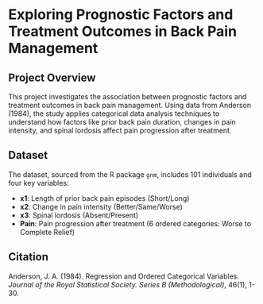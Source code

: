 # Exploring Prognostic Factors and Treatment Outcomes in Back Pain Management

## Project Overview
This project investigates the association between prognostic factors and treatment outcomes in back pain management. Using data from Anderson (1984), the study applies categorical data analysis techniques to understand how factors like prior back pain duration, changes in pain intensity, and spinal lordosis affect pain progression after treatment.

## Dataset
The dataset, sourced from the R package `gnm`, includes 101 individuals and four key variables:
- **x1**: Length of prior back pain episodes (Short/Long)
- **x2**: Change in pain intensity (Better/Same/Worse)
- **x3**: Spinal lordosis (Absent/Present)
- **Pain**: Pain progression after treatment (6 ordered categories: Worse to Complete Relief)

## Citation
Anderson, J. A. (1984). Regression and Ordered Categorical Variables. *Journal of the Royal Statistical Society. Series B (Methodological)*, 46(1), 1-30.
